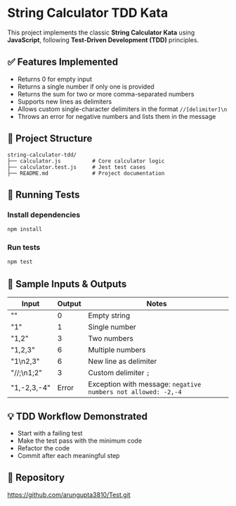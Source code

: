 # String Calculator TDD Kata

This project implements the classic **String Calculator Kata** using **JavaScript**, following **Test-Driven Development (TDD)** principles.

## ✅ Features Implemented

- Returns 0 for empty input
- Returns a single number if only one is provided
- Returns the sum for two or more comma-separated numbers
- Supports new lines as delimiters
- Allows custom single-character delimiters in the format `//[delimiter]\n`
- Throws an error for negative numbers and lists them in the message

## 📂 Project Structure
```
string-calculator-tdd/
├── calculator.js          # Core calculator logic
├── calculator.test.js     # Jest test cases
├── README.md              # Project documentation
```

## 🧪 Running Tests

### Install dependencies
```bash
npm install
```

### Run tests
```bash
npm test
```

## 🧠 Sample Inputs & Outputs
| Input           | Output | Notes                         |
|----------------|--------|-------------------------------|
| ""              | 0      | Empty string                  |
| "1"             | 1      | Single number                 |
| "1,2"           | 3      | Two numbers                  |
| "1,2,3"         | 6      | Multiple numbers             |
| "1\n2,3"        | 6      | New line as delimiter        |
| "//;\n1;2"      | 3      | Custom delimiter `;`         |
| "1,-2,3,-4"     | Error  | Exception with message: `negative numbers not allowed: -2,-4` |

## 💡 TDD Workflow Demonstrated
- Start with a failing test
- Make the test pass with the minimum code
- Refactor the code
- Commit after each meaningful step

## 🔗 Repository
https://github.com/arungupta3810/Test.git
